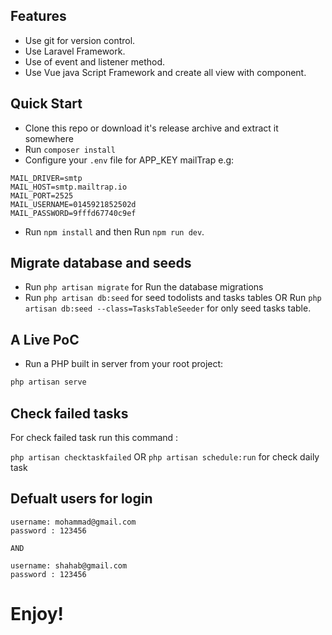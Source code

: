 ## Features

- Use git for version control.
- Use Laravel Framework.
- Use of event and listener method.
- Use Vue java Script Framework and create all view with component.

## Quick Start

- Clone this repo or download it's release archive and extract it somewhere
- Run `composer install`
- Configure your `.env` file for APP_KEY mailTrap e.g:
```
MAIL_DRIVER=smtp
MAIL_HOST=smtp.mailtrap.io
MAIL_PORT=2525
MAIL_USERNAME=0145921852502d
MAIL_PASSWORD=9fffd67740c9ef
```

- Run `npm install` and then Run `npm run dev`.
## Migrate database and seeds
- Run `php artisan migrate` for Run the database migrations
- Run `php artisan db:seed` for seed todolists and tasks tables OR Run `php artisan db:seed --class=TasksTableSeeder` for only seed tasks table.

## A Live PoC

- Run a PHP built in server from your root project:

```sh
php artisan serve
```

## Check failed tasks

For check failed task run this command :

`php artisan checktaskfailed`
 OR
 `php artisan schedule:run` for check daily task 

## Defualt users for login

```
username: mohammad@gmail.com
password : 123456

AND

username: shahab@gmail.com
password : 123456
```

# Enjoy!